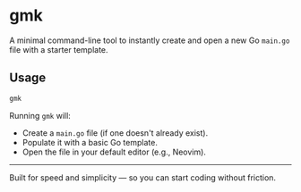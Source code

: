 # gmk

A minimal command-line tool to instantly create and open a new Go `main.go` file with a starter template.

## Usage

```bash
gmk
```

Running `gmk` will:

- Create a `main.go` file (if one doesn't already exist).
- Populate it with a basic Go template.
- Open the file in your default editor (e.g., Neovim).

---

Built for speed and simplicity — so you can start coding without friction.
